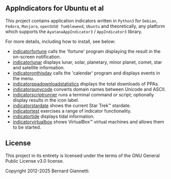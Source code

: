 AppIndicators for Ubuntu et al
------------------------------

This project contains application indicators written in `Python3` for `Debian`, `Fedora`, `Manjaro`, `openSUSE Tumbleweed`, `Ubuntu` and theoretically, any platform which supports the `AyatanaAppIndicator3` / `AppIndicator3` library.

For more details, including how to install, see below:
- [indicatorfortune](https://github.com/iconindicators/appindicators/blob/main/indicatorfortune/README.md) calls the 'fortune' program displaying the result in the on-screen notification.
- [indicatorlunar](https://github.com/iconindicators/appindicators/blob/main/indicatorlunar/README.md) displays lunar, solar, planetary, minor planet, comet, star and satellite information.
- [indicatoronthisday](https://github.com/iconindicators/appindicators/blob/main/indicatoronthisday/README.md) calls the 'calendar' program and displays events in the menu.
- [indicatorppadownloadstatistics](https://github.com/iconindicators/appindicators/blob/main/indicatorppadownloadstatistics/README.md) displays the total downloads of PPAs.
- [indicatorpunycode](https://github.com/iconindicators/appindicators/blob/main/indicatorpunycode/README.md) converts domain names between Unicode and ASCII.
- [indicatorscriptrunner](https://github.com/iconindicators/appindicators/blob/main/indicatorscriptrunner/README.md) runs a terminal command or script; optionally display results in the icon label.
- [indicatorstardate](https://github.com/iconindicators/appindicators/blob/main/indicatorstardate/README.md) shows the current Star Trek™ stardate.
- [indicatortest](https://github.com/iconindicators/appindicators/blob/main/indicatortest/README.md) exercises a range of indicator functionality.
- [indicatortide](https://github.com/iconindicators/appindicators/blob/main/indicatortide/README.md) displays tidal information.
- [indicatorvirtualbox](https://github.com/iconindicators/appindicators/blob/main/indicatorvirtualbox/README.md) shows VirtualBox™ virtual machines and allows them to be started.


License
-------

This project in its entirety is licensed under the terms of the GNU General Public License v3.0 license.

Copyright 2012-2025 Bernard Giannetti.
